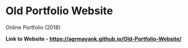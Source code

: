 # Old Portfolio Website
 Online Portfolio (2018)

**Link to Website - https://agrmayank.github.io/Old-Portfolio-Website/**
